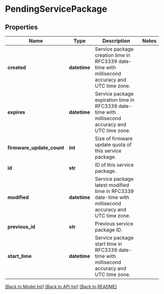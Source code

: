# PendingServicePackage

## Properties
Name | Type | Description | Notes
------------ | ------------- | ------------- | -------------
**created** | **datetime** | Service package creation time in RFC3339 date-time with millisecond accuracy and UTC time zone. | 
**expires** | **datetime** | Service package expiration time in RFC3339 date-time with millisecond accuracy and UTC time zone. | 
**firmware_update_count** | **int** | Size of firmware update quota of this service package. | 
**id** | **str** | ID of this service package. | 
**modified** | **datetime** | Service package latest modified time in RFC3339 date-time with millisecond accuracy and UTC time zone. | 
**previous_id** | **str** | Previous service package ID. | 
**start_time** | **datetime** | Service package start time in RFC3339 date-time with millisecond accuracy and UTC time zone. | 

[[Back to Model list]](../README.md#documentation-for-models) [[Back to API list]](../README.md#documentation-for-api-endpoints) [[Back to README]](../README.md)


